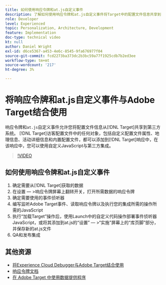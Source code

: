 ```yaml
---
title: 如何使用响应令牌和at.js自定义事件
description: 了解如何使用响应令牌和at.js自定义事件将Target中的配置文件信息共享到第三方系统。
role: Developer
level: Experienced
topic: Personalization, Architecture, Development
feature: Implementation
doc-type: technical video
kt: null
author: Daniel Wright
exl-id: d6ce5367-a453-4e6c-8545-9fa676977f04
source-git-commit: fcd2273ba373dc2b3bc59a77f1925cdb7b2ed3ee
workflow-type: tm+mt
source-wordcount: '217'
ht-degree: 3%

---
```


# 将响应令牌和at.js自定义事件与Adobe Target结合使用

响应令牌和`at.js`自定义事件允许您将配置文件信息从[!DNL Target]共享到第三方系统。 [!DNL Target]访客配置文件中的任何对象，包括自定义配置文件属性、地理信息、活动详细信息和内置配置文件，都可以添加到[!DNL Target]响应中，在该响应中，您可以使用自定义JavaScript与第三方集成。

>[!VIDEO](https://video.tv.adobe.com/v/33361/?quality=12&captions=chi_hans)

## 如何使用响应令牌和at.js自定义事件

1. 确定需要从[!DNL Target]获取的数据
1. 在设置 — >响应令牌屏幕上翻转开关，打开所需数据的响应令牌
1. 确定需要使用的事件侦听器
1. 编写监听Adobe Target事件、读取响应令牌以及执行您的集成所需的操作所需的JavaScript
1. 执行“加载Target”操作后，使用Launch中的自定义代码操作部署事件侦听器JavaScript，或将其添加到at.js的“设置” — >“实施”屏幕上的“库页脚”部分，并保存新的at.js文件
1. QA和发布集成

## 其他资源

* [将Experience Cloud Debugger与Adobe Target结合使用](../troubleshooting/troubleshoot-with-the-experience-cloud-debugger.md)
* [响应令牌文档](https://experienceleague.adobe.com/docs/target/using/administer/response-tokens.html?lang=zh-Hans)
* [在 Adobe Target 中使用数据提供程序](use-data-providers-to-integrate-third-party-data.md)
